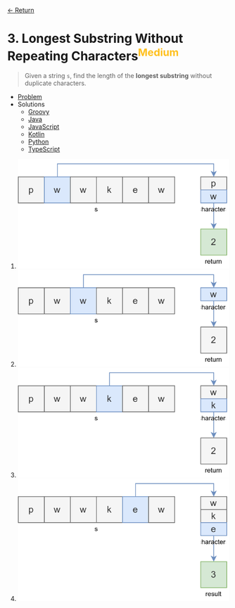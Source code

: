 [&larr; Return](https://hanggrian.github.io/grind-leetcode/)

# 3. Longest Substring Without Repeating Characters<sup style="color: rgb(255, 192, 30);">Medium</sup>

> Given a string `s`, find the length of the **longest substring** without
  duplicate characters.

- [Problem](https://leetcode.com/problems/longest-substring-without-repeating-characters/)
- Solutions
  - [Groovy](https://github.com/hanggrian/grind-leetcode/blob/main/groovy/src/main/groovy/problems1_100/LongestSubstringWithoutRepeatingCharacters.groovy)
  - [Java](https://github.com/hanggrian/grind-leetcode/blob/main/java/src/main/java/problems1_100/LongestSubstringWithoutRepeatingCharacters.java)
  - [JavaScript](https://github.com/hanggrian/grind-leetcode/blob/main/javascript/src/problems1_100/longest-substring-without-repeating-characters.js)
  - [Kotlin](https://github.com/hanggrian/grind-leetcode/blob/main/kotlin/src/main/kotlin/problems1_100/LongestSubstringWithoutRepeatingCharacters.kt)
  - [Python](https://github.com/hanggrian/grind-leetcode/blob/main/python/src/problems1_100/longest_substring_without_repeating_characters.py)
  - [TypeScript](https://github.com/hanggrian/grind-leetcode/blob/main/typescript/src/problems1_100/longest-substring-without-repeating-characters.ts)

1.  ![](https://github.com/hanggrian/grind-leetcode/raw/assets/problems1_100/longest-substring-without-repeating-characters1.svg)
1.  ![](https://github.com/hanggrian/grind-leetcode/raw/assets/problems1_100/longest-substring-without-repeating-characters2.svg)
1.  ![](https://github.com/hanggrian/grind-leetcode/raw/assets/problems1_100/longest-substring-without-repeating-characters3.svg)
1.  ![](https://github.com/hanggrian/grind-leetcode/raw/assets/problems1_100/longest-substring-without-repeating-characters4.svg)
